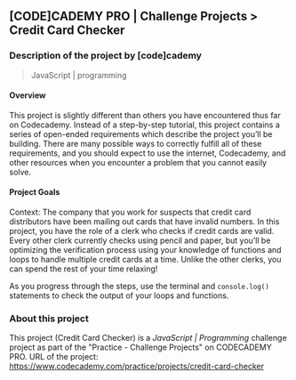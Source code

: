 ## [CODE]CADEMY PRO | Challenge Projects >  Credit Card Checker
### Description of the project by [code]cademy
> JavaScript | programming

#### Overview
This project is slightly different than others you have encountered thus far on Codecademy. Instead of a step-by-step tutorial, this project contains a series of open-ended requirements which describe the project you’ll be building. There are many possible ways to correctly fulfill all of these requirements, and you should expect to use the internet, Codecademy, and other resources when you encounter a problem that you cannot easily solve. 

#### Project Goals
Context: The company that you work for suspects that credit card distributors have been mailing out cards that have invalid numbers. In this project, you have the role of a clerk who checks if credit cards are valid. Every other clerk currently checks using pencil and paper, but you’ll be optimizing the verification process using your knowledge of functions and loops to handle multiple credit cards at a time. Unlike the other clerks, you can spend the rest of your time relaxing!

As you progress through the steps, use the terminal and `console.log()` statements to check the output of your loops and functions. 
  
### About this project
This project (Credit Card Checker) is a *JavaScript | Programming* challenge project as part of the "Practice - Challenge Projects" on CODECADEMY PRO.
URL of the project: https://www.codecademy.com/practice/projects/credit-card-checker
